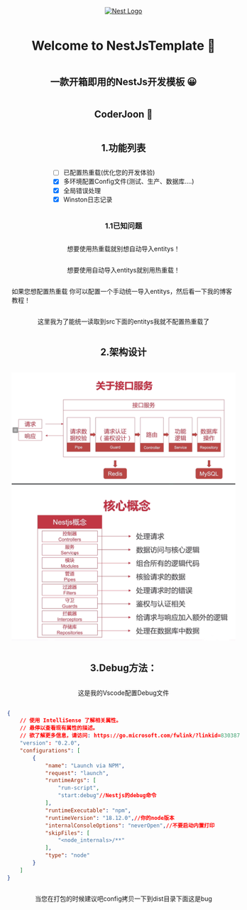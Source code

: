 <p align="center">
  <a href="http://nestjs.com/" target="blank"><img src="https://nestjs.com/img/logo-small.svg" width="200" alt="Nest Logo" /></a>
</p>
<div  class="box"  style="    display: flex;    justify-content: center;    align-items: center;    flex-direction: column; ">  <h1 align="center">Welcome to NestJsTemplate 👋</h1> 
     <h2 align="center"> 一款开箱即用的NestJs开发模板  😀</h2> 
     <h2 align="center"> CoderJoon  🐂</h2>


## 1.功能列表

- [ ] 已配置热重载(优化您的开发体验)
- [x] 多环境配置Config文件(测试、生产、数据库....)
- [x] 全局错误处理
- [x] Winston日志记录

### 1.1已知问题

想要使用热重载就别想自动导入entitys！

想要使用自动导入entitys就别用热重载！

如果您想配置热重载 你可以配置一个手动统一导入entitys，然后看一下我的博客教程！

这里我为了能统一读取到src下面的entitys我就不配置热重载了

## 2.架构设计

![架构设计](https://github.com/Wnagfeng/NestJsTemplate/blob/main/imgs/%E6%9E%B6%E6%9E%84%E8%AE%BE%E8%AE%A1.png)
![架构设计1](https://github.com/Wnagfeng/NestJsTemplate/blob/main/imgs/%E6%9E%B6%E6%9E%84%E8%AE%BE%E8%AE%A12.jpg)

## 3.Debug方法：

这是我的Vscode配置Debug文件

````json
{
    // 使用 IntelliSense 了解相关属性。 
    // 悬停以查看现有属性的描述。
    // 欲了解更多信息，请访问: https://go.microsoft.com/fwlink/?linkid=830387
    "version": "0.2.0",
    "configurations": [
        {
            "name": "Launch via NPM",
            "request": "launch",
            "runtimeArgs": [
                "run-script",
                "start:debug"//Nestjs的debug命令
            ],
            "runtimeExecutable": "npm",
            "runtimeVersion": "18.12.0",//你的node版本
            "internalConsoleOptions": "neverOpen",//不要启动内置打印
            "skipFiles": [
                "<node_internals>/**"
            ],
            "type": "node"
        }
    ]
}
````
当您在打包的时候建议吧config拷贝一下到dist目录下面这是bug
